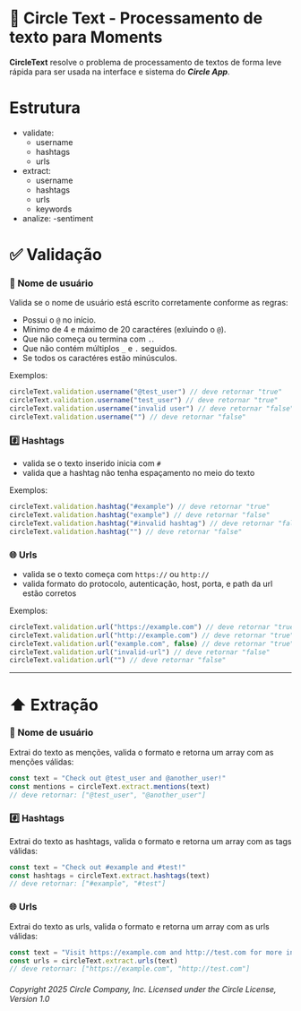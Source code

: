 # 📝 Circle Text - Processamento de texto para Moments

**CircleText** resolve o problema de processamento de textos de forma leve rápida para ser usada na interface e sistema do **_Circle App_**.

# Estrutura

- validate:
    - username
    - hashtags
    - urls
- extract:
    - username
    - hashtags
    - urls
    - keywords
- analize:
  -sentiment

# ✅ Validação

### 👤 Nome de usuário

Valida se o nome de usuário está escrito corretamente conforme as regras:

- Possui o `@` no início.
- Mínimo de 4 e máximo de 20 caractéres (exluindo o `@`).
- Que não começa ou termina com `.`.
- Que não contém múltiplos `_` e `.` seguidos.
- Se todos os caractéres estão minúsculos.

Exemplos:

```js
circleText.validation.username("@test_user") // deve retornar "true"
circleText.validation.username("test_user") // deve retornar "true"
circleText.validation.username("invalid user") // deve retornar "false"
circleText.validation.username("") // deve retornar "false"
```

### #️⃣ Hashtags

- valida se o texto inserido inicia com `#`
- valida que a hashtag não tenha espaçamento no meio do texto

Exemplos:

```js
circleText.validation.hashtag("#example") // deve retornar "true"
circleText.validation.hashtag("example") // deve retornar "false"
circleText.validation.hashtag("#invalid hashtag") // deve retornar "false"
circleText.validation.hashtag("") // deve retornar "false"
```

### 🌐 Urls

- valida se o texto começa com `https://` ou `http://`
- valida formato do protocolo, autenticação, host, porta, e path da url estão corretos

Exemplos:

```js
circleText.validation.url("https://example.com") // deve retornar "true"
circleText.validation.url("http://example.com") // deve retornar "true"
circleText.validation.url("example.com", false) // deve retornar "true"
circleText.validation.url("invalid-url") // deve retornar "false"
circleText.validation.url("") // deve retornar "false"
```

---

# ⬆️ Extração

### 👤 Nome de usuário

Extrai do texto as menções, valida o formato e retorna um array com as menções válidas:

```js
const text = "Check out @test_user and @another_user!"
const mentions = circleText.extract.mentions(text)
// deve retornar: ["@test_user", "@another_user"]
```

### #️⃣ Hashtags

Extrai do texto as hashtags, valida o formato e retorna um array com as tags válidas:

```js
const text = "Check out #example and #test!"
const hashtags = circleText.extract.hashtags(text)
// deve retornar: ["#example", "#test"]
```

### 🌐 Urls

Extrai do texto as urls, valida o formato e retorna um array com as urls válidas:

```js
const text = "Visit https://example.com and http://test.com for more info."
const urls = circleText.extract.urls(text)
// deve retornar: ["https://example.com", "http://test.com"]
```

###### Copyright 2025 Circle Company, Inc. Licensed under the Circle License, Version 1.0